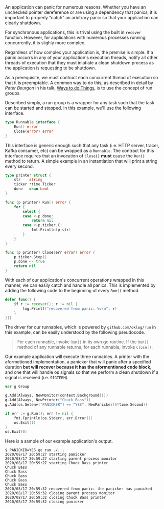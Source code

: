 An application can panic for numerous reasons. Whether you have an unchecked pointer dereference or are using a dependency that panics, it is important to properly "catch" an arbitrary panic so that your appliaction can clearly shutdown.

For synchronous applications, this is trival using the built in  `recover` function. However, for applications with numerous processes running concurrently, it is slighly more complex.

Regardless of how complex your application is, the premise is simple. If a panic occurrs in any of your application's execution threads, notify all other threads of execution that they must iniatiate a clean shutdown process as the application is requesting to be shutdown.

As a prerequisite, we must contruct each concurrent thread of execution so that it is preemptable. A common way to do this, as described in detail by *Peter Bourgon* in his talk, [Ways to do Things](https://www.youtube.com/watch?v=LHe1Cb_Ud_M), is to use the concept of run groups.

Described simply, a run group is a wrapper for any task such that the task can be started and stopped. In this example, we'll use the following interface.

```go
type Runnable interface {
	Run() error
	Close(error) error
}
```

This interface is generic enough such that any task (i.e. HTTP server, tracer, Kafka consumer, etc) can be wrapped as a `Runnable`. The contract for this interface requires that an invocation of `Close()` **must** cause the `Run()` method to return. A simple example in an instantiation that will print a string every second.

```go
type printer struct {
	str    string
	ticker *time.Ticker
	done   chan bool
}

func (p printer) Run() error {
	for {
		select {
		case <-p.done:
			return nil
		case <-p.ticker.C:
			fmt.Println(p.str)
		}
	}
}

func (p printer) Close(err error) error {
    p.ticker.Stop()
    p.done <- true
    return nil
}
```

With each of our application's concurrent operations wrapped in this manner, we can easily catch and handle all panics. This is implemented by adding the following code to the beginning of every `Run()` method.

```go
defer func() {
    if r := recover(); r != nil {
        log.Printf("recovered from panic: %v\n", r)
    }
}()
```

The driver for our runnables, which is powered by `github.com/oklog/run` in this example, can be easily understood by the following pseudocode. 

> For each runnable, invoke `Run()` in its own go routine. If the `Run()` method of any runnable returns, for each runnable, invoke `Close()`.

Our example application will execute three runnables. A printer with the aformetioned implementation, a panicker that will panic after a specified duration **but will recover because it has the aformentioned code block**, and one that will handle os signals so that we perform a clean shutdown if a signal is received (i.e. `SIGTERM`).

```go
var g Group

g.Add(Always, NewMonitor(context.Background()))
g.Add(Always, NewPrinter("Chuck Bass"))
g.Add(os.Getenv("PANICKER") == "YES", NewPanicker(5*time.Second))

if err := g.Run(); err != nil {
    fmt.Fprintln(os.Stderr, err.Error())
    os.Exit(1)
}
os.Exit(0)
```

Here is a sample of our example application's output.

```
$ PANICKER=YES go run ./...
2020/08/17 20:59:27 starting panicker
2020/08/17 20:59:27 starting parent process monitor
2020/08/17 20:59:27 starting Chuck Bass printer
Chuck Bass
Chuck Bass
Chuck Bass
Chuck Bass
Chuck Bass
2020/08/17 20:59:32 recovered from panic: the panicker has panicked
2020/08/17 20:59:32 closing parent process monitor
2020/08/17 20:59:32 closing Chuck Bass printer
2020/08/17 20:59:32 closing panicker
```